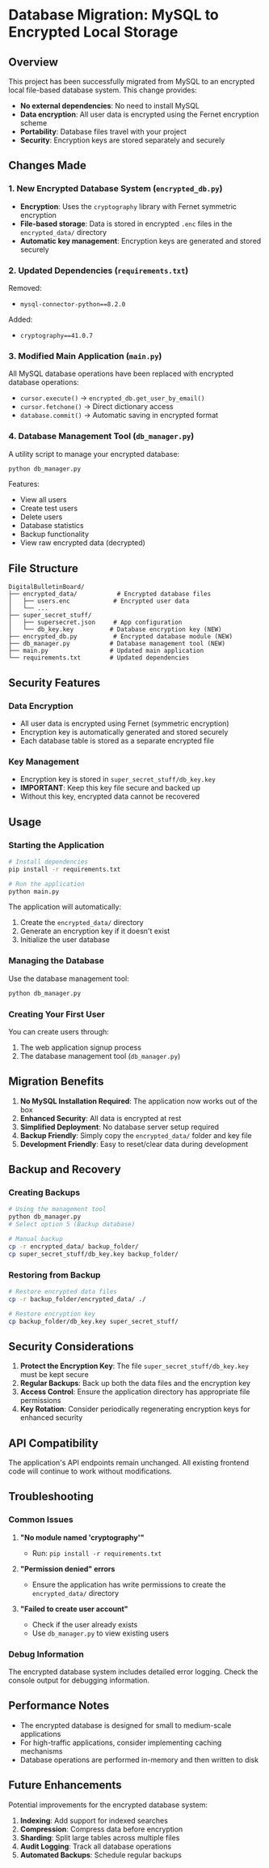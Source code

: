 # Database Migration: MySQL to Encrypted Local Storage

## Overview

This project has been successfully migrated from MySQL to an encrypted local file-based database system. This change provides:

- **No external dependencies**: No need to install MySQL
- **Data encryption**: All user data is encrypted using the Fernet encryption scheme
- **Portability**: Database files travel with your project
- **Security**: Encryption keys are stored separately and securely

## Changes Made

### 1. New Encrypted Database System (`encrypted_db.py`)

- **Encryption**: Uses the `cryptography` library with Fernet symmetric encryption
- **File-based storage**: Data is stored in encrypted `.enc` files in the `encrypted_data/` directory
- **Automatic key management**: Encryption keys are generated and stored securely

### 2. Updated Dependencies (`requirements.txt`)

Removed:
- `mysql-connector-python==8.2.0`

Added:
- `cryptography==41.0.7`

### 3. Modified Main Application (`main.py`)

All MySQL database operations have been replaced with encrypted database operations:

- `cursor.execute()` → `encrypted_db.get_user_by_email()`
- `cursor.fetchone()` → Direct dictionary access
- `database.commit()` → Automatic saving in encrypted format

### 4. Database Management Tool (`db_manager.py`)

A utility script to manage your encrypted database:

```bash
python db_manager.py
```

Features:
- View all users
- Create test users
- Delete users
- Database statistics
- Backup functionality
- View raw encrypted data (decrypted)

## File Structure

```
DigitalBulletinBoard/
├── encrypted_data/           # Encrypted database files
│   ├── users.enc            # Encrypted user data
│   └── ...
├── super_secret_stuff/
│   ├── supersecret.json     # App configuration
│   └── db_key.key          # Database encryption key (NEW)
├── encrypted_db.py          # Encrypted database module (NEW)
├── db_manager.py           # Database management tool (NEW)
├── main.py                 # Updated main application
└── requirements.txt        # Updated dependencies
```

## Security Features

### Data Encryption
- All user data is encrypted using Fernet (symmetric encryption)
- Encryption key is automatically generated and stored securely
- Each database table is stored as a separate encrypted file

### Key Management
- Encryption key is stored in `super_secret_stuff/db_key.key`
- **IMPORTANT**: Keep this key file secure and backed up
- Without this key, encrypted data cannot be recovered

## Usage

### Starting the Application

```bash
# Install dependencies
pip install -r requirements.txt

# Run the application
python main.py
```

The application will automatically:
1. Create the `encrypted_data/` directory
2. Generate an encryption key if it doesn't exist
3. Initialize the user database

### Managing the Database

Use the database management tool:

```bash
python db_manager.py
```

### Creating Your First User

You can create users through:
1. The web application signup process
2. The database management tool (`db_manager.py`)

## Migration Benefits

1. **No MySQL Installation Required**: The application now works out of the box
2. **Enhanced Security**: All data is encrypted at rest
3. **Simplified Deployment**: No database server setup required
4. **Backup Friendly**: Simply copy the `encrypted_data/` folder and key file
5. **Development Friendly**: Easy to reset/clear data during development

## Backup and Recovery

### Creating Backups

```bash
# Using the management tool
python db_manager.py
# Select option 5 (Backup database)

# Manual backup
cp -r encrypted_data/ backup_folder/
cp super_secret_stuff/db_key.key backup_folder/
```

### Restoring from Backup

```bash
# Restore encrypted data files
cp -r backup_folder/encrypted_data/ ./

# Restore encryption key
cp backup_folder/db_key.key super_secret_stuff/
```

## Security Considerations

1. **Protect the Encryption Key**: The file `super_secret_stuff/db_key.key` must be kept secure
2. **Regular Backups**: Back up both the data files and the encryption key
3. **Access Control**: Ensure the application directory has appropriate file permissions
4. **Key Rotation**: Consider periodically regenerating encryption keys for enhanced security

## API Compatibility

The application's API endpoints remain unchanged. All existing frontend code will continue to work without modifications.

## Troubleshooting

### Common Issues

1. **"No module named 'cryptography'"**
   - Run: `pip install -r requirements.txt`

2. **"Permission denied" errors**
   - Ensure the application has write permissions to create the `encrypted_data/` directory

3. **"Failed to create user account"**
   - Check if the user already exists
   - Use `db_manager.py` to view existing users

### Debug Information

The encrypted database system includes detailed error logging. Check the console output for debugging information.

## Performance Notes

- The encrypted database is designed for small to medium-scale applications
- For high-traffic applications, consider implementing caching mechanisms
- Database operations are performed in-memory and then written to disk

## Future Enhancements

Potential improvements for the encrypted database system:

1. **Indexing**: Add support for indexed searches
2. **Compression**: Compress data before encryption
3. **Sharding**: Split large tables across multiple files
4. **Audit Logging**: Track all database operations
5. **Automated Backups**: Schedule regular backups
